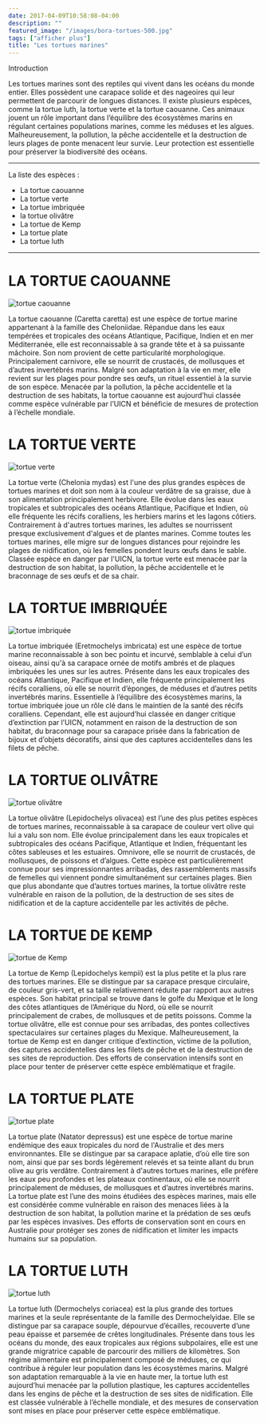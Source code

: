 ```yaml
---
date: 2017-04-09T10:58:08-04:00
description: ""
featured_image: "/images/bora-tortues-500.jpg"
tags: ["afficher plus"]
title: "Les tortues marines"
---
```


Introduction

Les tortues marines sont des reptiles qui vivent dans les océans du monde entier. Elles possèdent une carapace solide et des nageoires qui leur permettent de parcourir de longues distances. Il existe plusieurs espèces, comme la tortue luth, la tortue verte et la tortue caouanne. Ces animaux jouent un rôle important dans l’équilibre des écosystèmes marins en régulant certaines populations marines, comme les méduses et les algues. Malheureusement, la pollution, la pêche accidentelle et la destruction de leurs plages de ponte menacent leur survie. Leur protection est essentielle pour préserver la biodiversité des océans.

_______________________________________________________

La liste des espèces : 
- La tortue caouanne
- La tortue verte
- La tortue imbriquée
- la tortue olivâtre
- La tortue de Kemp
- La tortue plate
- La tortue luth
_______________________________________________________

# LA TORTUE CAOUANNE

![tortue caouanne](/images/tortue-caouanne-carettal-indien-location-velo-VTT-bateaux-jetski.jpg.webp)

La tortue caouanne (Caretta caretta) est une espèce de tortue marine appartenant à la famille des Cheloniidae. Répandue dans les eaux tempérées et tropicales des océans Atlantique, Pacifique, Indien et en mer Méditerranée, elle est reconnaissable à sa grande tête et à sa puissante mâchoire. Son nom provient de cette particularité morphologique. Principalement carnivore, elle se nourrit de crustacés, de mollusques et d’autres invertébrés marins. Malgré son adaptation à la vie en mer, elle revient sur les plages pour pondre ses œufs, un rituel essentiel à la survie de son espèce. Menacée par la pollution, la pêche accidentelle et la destruction de ses habitats, la tortue caouanne est aujourd’hui classée comme espèce vulnérable par l’UICN et bénéficie de mesures de protection à l’échelle mondiale.

# LA TORTUE VERTE

![tortue verte](/images/Hawaii_turtle_2.JPG)

La tortue verte (Chelonia mydas) est l'une des plus grandes espèces de tortues marines et doit son nom à la couleur verdâtre de sa graisse, due à son alimentation principalement herbivore. Elle évolue dans les eaux tropicales et subtropicales des océans Atlantique, Pacifique et Indien, où elle fréquente les récifs coralliens, les herbiers marins et les lagons côtiers. Contrairement à d'autres tortues marines, les adultes se nourrissent presque exclusivement d'algues et de plantes marines. Comme toutes les tortues marines, elle migre sur de longues distances pour rejoindre les plages de nidification, où les femelles pondent leurs œufs dans le sable. Classée espèce en danger par l'UICN, la tortue verte est menacée par la destruction de son habitat, la pollution, la pêche accidentelle et le braconnage de ses œufs et de sa chair.

# LA TORTUE IMBRIQUÉE

![tortue imbriquée](/images/tortue-imbriquee-caret-eretmochelys-imbricata-03.jpg)

La tortue imbriquée (Eretmochelys imbricata) est une espèce de tortue marine reconnaissable à son bec pointu et incurvé, semblable à celui d’un oiseau, ainsi qu'à sa carapace ornée de motifs ambrés et de plaques imbriquées les unes sur les autres. Présente dans les eaux tropicales des océans Atlantique, Pacifique et Indien, elle fréquente principalement les récifs coralliens, où elle se nourrit d’éponges, de méduses et d’autres petits invertébrés marins. Essentielle à l’équilibre des écosystèmes marins, la tortue imbriquée joue un rôle clé dans le maintien de la santé des récifs coralliens. Cependant, elle est aujourd’hui classée en danger critique d’extinction par l’UICN, notamment en raison de la destruction de son habitat, du braconnage pour sa carapace prisée dans la fabrication de bijoux et d’objets décoratifs, ainsi que des captures accidentelles dans les filets de pêche.

# LA TORTUE OLIVÂTRE

![tortue olivâtre](/images/Lepidochelys_olivacea.jpg)

La tortue olivâtre (Lepidochelys olivacea) est l’une des plus petites espèces de tortues marines, reconnaissable à sa carapace de couleur vert olive qui lui a valu son nom. Elle évolue principalement dans les eaux tropicales et subtropicales des océans Pacifique, Atlantique et Indien, fréquentant les côtes sableuses et les estuaires. Omnivore, elle se nourrit de crustacés, de mollusques, de poissons et d’algues. Cette espèce est particulièrement connue pour ses impressionnantes arribadas, des rassemblements massifs de femelles qui viennent pondre simultanément sur certaines plages. Bien que plus abondante que d’autres tortues marines, la tortue olivâtre reste vulnérable en raison de la pollution, de la destruction de ses sites de nidification et de la capture accidentelle par les activités de pêche.

# LA TORTUE DE KEMP

![tortue de Kemp](/images/FE_Tortue_de_Kemp-Lepidochelys_kempii-Benjamin_Guichard_OFB.jpg)

La tortue de Kemp (Lepidochelys kempii) est la plus petite et la plus rare des tortues marines. Elle se distingue par sa carapace presque circulaire, de couleur gris-vert, et sa taille relativement réduite par rapport aux autres espèces. Son habitat principal se trouve dans le golfe du Mexique et le long des côtes atlantiques de l’Amérique du Nord, où elle se nourrit principalement de crabes, de mollusques et de petits poissons. Comme la tortue olivâtre, elle est connue pour ses arribadas, des pontes collectives spectaculaires sur certaines plages du Mexique. Malheureusement, la tortue de Kemp est en danger critique d’extinction, victime de la pollution, des captures accidentelles dans les filets de pêche et de la destruction de ses sites de reproduction. Des efforts de conservation intensifs sont en place pour tenter de préserver cette espèce emblématique et fragile.

# LA TORTUE PLATE

![tortue plate](/images/1200x680_sc_241213-fich-diff-tortue-plate-david-a-northcott-getty.jpg)

La tortue plate (Natator depressus) est une espèce de tortue marine endémique des eaux tropicales du nord de l'Australie et des mers environnantes. Elle se distingue par sa carapace aplatie, d’où elle tire son nom, ainsi que par ses bords légèrement relevés et sa teinte allant du brun olive au gris verdâtre. Contrairement à d'autres tortues marines, elle préfère les eaux peu profondes et les plateaux continentaux, où elle se nourrit principalement de méduses, de mollusques et d’autres invertébrés marins. La tortue plate est l’une des moins étudiées des espèces marines, mais elle est considérée comme vulnérable en raison des menaces liées à la destruction de son habitat, la pollution marine et la prédation de ses œufs par les espèces invasives. Des efforts de conservation sont en cours en Australie pour protéger ses zones de nidification et limiter les impacts humains sur sa population.

# LA TORTUE LUTH

![tortue luth](/images/tortue-luth.jpg)

La tortue luth (Dermochelys coriacea) est la plus grande des tortues marines et la seule représentante de la famille des Dermochelyidae. Elle se distingue par sa carapace souple, dépourvue d’écailles, recouverte d’une peau épaisse et parsemée de crêtes longitudinales. Présente dans tous les océans du monde, des eaux tropicales aux régions subpolaires, elle est une grande migratrice capable de parcourir des milliers de kilomètres. Son régime alimentaire est principalement composé de méduses, ce qui contribue à réguler leur population dans les écosystèmes marins. Malgré son adaptation remarquable à la vie en haute mer, la tortue luth est aujourd’hui menacée par la pollution plastique, les captures accidentelles dans les engins de pêche et la destruction de ses sites de nidification. Elle est classée vulnérable à l’échelle mondiale, et des mesures de conservation sont mises en place pour préserver cette espèce emblématique.
